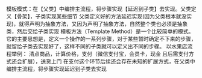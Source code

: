 模板模式：在【父类】中编排主流程，将步骤实现【延迟到子类】去实现。父类定义【骨架】，子类实现某些细节
父类定义好的方法延迟实现(因为父类根本就没实现)，就得声明为抽象方法，又因为声明了抽象方法，自然整个类也必须是抽象类，然后交给子类实现
模板方法（Template Method）是一个比较简单的模式。它的主要思想是，定义一个操作的一系列步骤，对于某些暂时确定不下来的步骤，就留给子类去实现好了，这样不同的子类就可以定义出不同的步骤。
以水果店流程举例：
清点商品，计算价格，支付（微信支付宝，会员卡，现金  且后需支付方式还会扩展），送货上门
在支付这个环节后续还会存在未知的扩展方式，在父类中编排主流程，将步骤实现延迟到子类去实现
